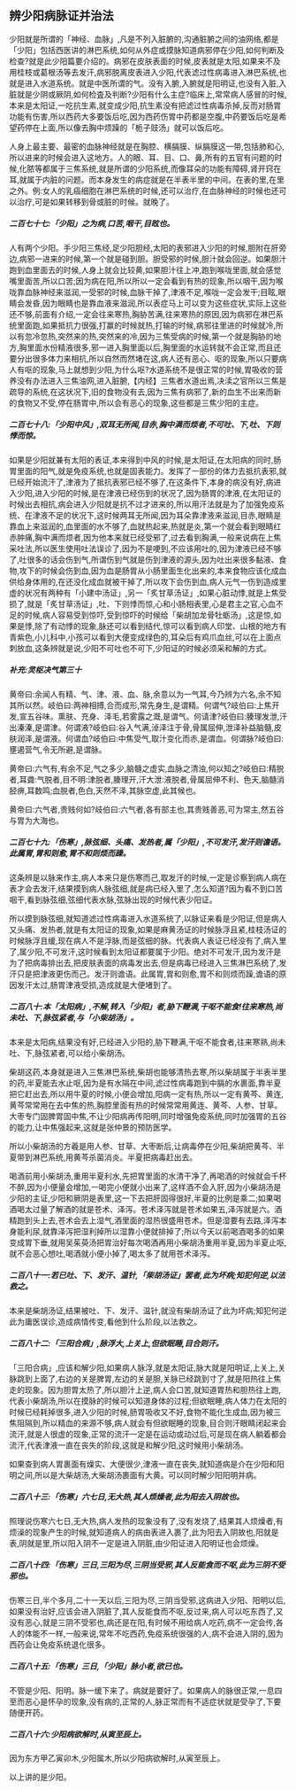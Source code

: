 ## 辨少阳病脉证并治法

少阳就是所谓的「神经、血脉」,凡是不列入脏腑的,沟通脏腑之间的油网络,都是「少阳」包括西医讲的淋巴系统,如何从外症或摸脉知道病邪停在少阳,如何判断及检查?就是此少阳篇要介绍的。病邪在皮肤表面的时候,皮表就是太阳,如果来不及用桂枝或葛根汤等去发汗,病邪脱离皮表进入少阳,代表滤过性病毒进入淋巴系统,也就是进入水道系统。就是中医所谓的气。没有入腑,入腑就是阳明证,也没有入脏,入脏就是少阴或厥阴,如何检査及判断?少阳有什么主症?临床上,常常病人感冒的时候,本来是太阳证,一吃抗生素,就变成少阳,抗生素没有把滤过性病毒杀掉,反而对肠胃功能有伤害,所以西药大多要饭后吃,因为西药伤胃中药都是空腹,中药要饭后吃是希望药停在上面,所以像去胸中烦躁的「栀子豉汤」就可以饭后吃。

人身上最主要、最密的血脉神经就是在胸腔、横膈膜、纵膈膜这一带,包括肺和心,所以进来的时候会进入这地方。人的眼、耳、目、口、鼻,所有的五官有问题的时候,化脓等都属于三焦系统,就是所谓的少阳系统,而像耳朵的功能有障碍,肾开窍在耳,就属于内脏的问题。而本身发生的病症就是在半表半里的中间。在表的里,在里之外。例:女人的乳癌细胞在淋巴系统的时候,还可以治疗,在血脉神经的时候也还可以治疗,可是如果转移到骨或脏的时候。就晚了。

##### 二百七十七:「少阳」之为病,口苦,咽干,目眩也。

人有两个少阳。手少阳三焦经,足少阳胆经,太阳的表邪进入少阳的时候,胆附在肝旁边,病邪一进来的时候,第一个就是碰到胆。胆受邪的时候,胆汁就会回逆。如果胆汁跑到血里面去的时候,人身上就会比较黄,如果胆汁往上冲,跑到喉咙里面,就会感觉嘴里面苦,所以口苦;因为病在阳,所以所以一定会看到有热的现象,所以咽干,因为喉咙靠血脉神经来滋润,一受邪的时候,血脉干掉了,津液不足,喉咙一定会发干;目眩,眼睛会发昏,因为眼睛也是靠血液来滋润,所以表症马上可以变为这些症状,实际上这些还不够,前面有介绍,一定会往来寒热,胸胁苦满,往来寒热的原因,因为病邪在淋巴系统里面跑,如果抵抗力很强,打赢的时候就热,打输的时候,病邪往里进的时候就冷,所以有忽冷忽热,突然来的热,突然来的冷,因为三焦受病的时候,第一个就是胸胁的地方,胸里面水份精液很多,邪一进入胸里面以后,胸里面的水运转就不会正常,而且还要分出很多体力来相抗,所以自然而然堵在这,病人还有恶心、呕的现象,所以只要病人有呕的现象,马上就想到少阳,为什么呕?水道系统不是很正常的时候,胃吸收的营养没有办法进入三焦油网,进入脏腑,【内经】三焦者水道出焉,决渎之官所以三焦是疏导的系统,在这状况下,旧的食物没有去,因为三焦有病邪了,新的血生不出来而新的食物又不受,停在肠胃中,所以会有恶心的现象,这些都是三焦少阳的主症。

##### 二百七十八:「少阳中风」,双耳无所闻,目赤,胸中满而烦者,不可吐、下,吐、下则悸而惊。

如果是少阳就兼有太阳的表证,本来得到中风的时候,是太阳证,在太阳病的同时,肠胃里面的阳气,就是免疫系统,也就是固表能力。发挥了一部份的体力去抵抗表邪,就已经开始流汗了,津液为了抵抗表邪已经不够了,在这条件下,本身的病没有好,病进入少阳,进入少阳的时候,是在津液已经伤到的状况了,因为肠胃的津液,在太阳证的时候出去相抗,病会进入少阳就是抗不过才进来的,所以用汗法就是为了加强免疫系统、在津液不足的状况下,这时候两耳无所闻,因为耳朵靠津液来滋润,目赤,眼睛是靠血上来滋润的,血里面的水不够了,血就热起来,热就是炎,第一个就会看到眼睛红赤肿痛,胸中满而烦者,因为他本来就已经受邪了,过去看到胸满,一般来说病在上焦采吐法,所以医生使用吐法误诊了,因为不是哽到,不应该用吐的,因为津液已经不够了,吐很多的话会伤到气,所谓伤到气就是伤到津液的源头,因为吐出来很多黏液、食物,攻下的时候会伤到血,因为血是肠胃从小肠里面生化出来的,本来食物应该化成血供给身体用的,在还没化成血就被干掉了,所以攻下会伤到血,病人元气一伤到造成里虚的状况有两种有「小建中汤证」,另一「炙甘草汤证」,如果心脏动悸,就是上焦受损了,就是「炙甘草汤证」,吐、下则悸而惊,心和小肠相表里,心是君主之官,心血不足的时候,病人容易受到惊吓,受到惊吓的时候给「柴胡加龙骨牡蛎汤」,这是惊,如果是悸,除了有动悸的现象,脉还可以看到结代,惊可以看到病人印堂、山根的地方有青紫色,小儿科中,小孩可以看到大便变成绿色的,耳朵后有鸡爪血丝,可以在上面点刺放血,这条辨就是说,少阳不可吐也不可下,少阳证的时候必须采和解的方式。

##### 补充:灵枢决气第三十

黄帝曰:余闻人有精、气、津、液、血、脉,余意以为一气耳,今乃辨为六名,余不知其所以然。岐伯曰:两神相搏,合而成形,常先身生,是谓精。何谓气?岐伯曰:上焦开发,宣五谷味。熏肤、充身、泽毛,若雾露之溉,是谓气。何请津?岐伯曰:腠理发泄,汗出溱溱,是谓津。何谓液?岐伯曰:谷入气满,淖泽注于骨,骨属屈伸,泄泽补益脑髓,皮肤润泽,是谓液。何谓血?岐伯曰:中焦受气,取汁变化而赤,是谓血。何谓脉?岐伯曰:壅遏营气,令无所避,是谓脉。

黄帝曰:六气有,有余不足,气之多少,脑髓之虚实,血脉之清浊,何以知之?岐伯曰:精脱者,耳聋:气脱者,目不明:津脱者,腠理开,汗大泄:液脱者,骨属屈伸不利、色天,脑髓消胫痹,耳数鸣;血脱者,色白,天然不泽,其脉空虚,此其候也。

黄帝曰:六气者,贵贱何如?岐伯曰:六气者,各有部主也,其贵贱善恶,可为常主,然五谷与胃为大海也。

##### 二百七十九:「伤寒」,脉弦细、头痛、发热者,属「少阳」,不可发汗,发汗则谵语。此属胃,胃和则愈,胃不和则烦而躁。

这条辨是以脉来作主,病人本来只是伤寒而己,取发汗的时候,一定是诊察到病人病在表才会去发汗,结果摸到病人脉弦细,就是病已经入里了,怎么知道?因为看不到口苦咽干,看到脉弦细,弦细代表水脉,弦脉出现的时候代表少阳证。

所以摸到脉弦细,就知道滤过性病毒进入水道系统了,以脉证来看是少阳证,但是病人又头痛、发热者,就是有太阳证的现象,如果是麻黄汤证的时候脉浮且紧,桂枝汤证的时候脉浮且缓,现在病人不是浮脉,而是弦细的脉。代表病人表证已经没有了,病入里了,属少阳,不可发汗,这时候看到太阳证都要属于少阳。绝对不可发汗,因为发汗是为了把病毒排出去,把皮肤表面的病毒发出去,但是病毒已经进入三焦淋巴系统了,发汗只是把津液更伤而己。发汗则谵语。此属胃,胃和则愈,胃不和则烦而躁,谵语的原因发汗太过,肠胃津液受损,造成就是大便堵到了。

##### 二百八十:本「太阳病」,不解,转入「少阳」者,胁下鞭满,干呕不能食!往来寒热,尚未吐、下,脉弦紧者,与「小柴胡汤」。

本来是太阳病,结果没有好,已经进入少阳的,胁下鞭满,干呕不能食者,往来寒熟,尚未吐、下,脉弦紧者,可以给小柴胡汤。

柴胡这药,本身就是进入三焦淋巴系统,柴胡也能够清热去寒,所以柴胡属于半表半里的药,半夏能去水止呕,因为是有水隔在中间,滤过性病毒跑到中膈的水裹面,靠半夏把它赶出去,所以用牛夏的时候,小便会增加,阳病一定有热,所以一定有黄芩、黄连,黄芩常常用在去中焦的热,胸腔里面有热的时候常常用黄连、黄芩、人参、甘草。大枣专门固脾胃固中焦,不让少阳病再传阳明,同时增强免疫系统,同时加强胃的五谷的能力,让中焦强起来,这就是张仲景的预防医学。

所以小柴胡汤的方羲是用人参、甘草、大枣断后,让病毒停在少阳,柴胡把黄芩、半夏带到淋巴系统,用黄芩杀菌消炎。半夏把病毒赶出去。

喝酒前用小柴胡汤,重用半夏利水,先把胃里面的水清干净了,再喝酒的时候就会千杯不醉,因为小便量会增加,一喝完小便就小出来了,这样酒不会入肝,因为小柴胡汤是少阳的主证,少阳和厥阴是表里,这一下去把肝固得很好,半夏的比例是乘二;如果喝酒喝太过量了解酒的就是苍术、泽泻。苍术泽泻就是苍术如果五,泽泻就是六。酒精跑到头上去,苍术会去上湿气,酒里面的湿热很盛用苍术。但是湿要有去路,泽泻本身能利尿,就靠泽泻把湿利掉所以湿靠小便就排掉了;所以今天以前喝酒喝多的如果变成胃下垂,就用吴茱萸汤把胃治好每次喝酒再用小柴胡汤重用半夏,因为半夏止呕,就不会恶心想吐,喝酒就小便小掉了,喝太多了就用苍术泽泻。

##### 二百八十一:若已吐、下、发汗、温针,「柴胡汤证」罢者,此为坏病;知犯何逆,以法救之。

本来是柴胡汤证,结果被吐、下、发汗、温针,就没有柴胡汤证了此为坏病;知犯何逆此为庸医误诊,造成病情传变,看他到什么阶段,以法救之。

##### 二百八十二:「三阳合病」,脉浮大,上关上,但欲眠睡,目合则汗。

「三阳合病」,应该和解少阳,如果病人脉浮,就是太阳证,脉大就是阳明证,上关上,关脉跳到上面了,右边的关是脾胃,左边的关是胆,关脉已经跳到寸了,就是阳热往上焦走的现象。因为胆胃太热了,所以胆汁上逆,病人会口苦,就知道胃热和胆热往上跑,代表小柴胡汤,所以在摸脉的时候可以知道身体的过程;但欲眠睡,病人体力在太阳的时候已经耗掉很多,进入少阳的时候,肠胃吸收又不好,食物不能化生成血,因为被三焦阻隔到,所以精血的来源不够,病人就会有但欲眠睡的现象,目合则汗眼睛闭起来会流汗,就是人很虚的现象,正常的流汗一定是在运动或动过后,可是现在病人躺着都会流汗,代表津液一直在丧失的阶段,这就是和解少阳,这时候用小柴胡汤。

如果查到病人胃裹面有燥实、大便很少,津液一直在丧失,就知道病是介在少阳和阳明之间,所以是大柴胡汤,大柴胡汤裹面有大黄。可以同时解少阳阳明并病。

##### 二百八十三:「伤寒」六七日,无大热,其人烦燥者,此为阳去入阴故也。

照理说伤寒六七日,无大热,病人发热的现象没有了,没有发烧了,结果其人烦燥者,有烦澡的现象产生的时候,就知道病人的病由表进入裹了,此为阳去入阴故也,阳就是表,阴就是里,所以阳入阴不一定是进入阴脏,由少阳证进入阳明证也会烦燥。

##### 二百八十四:「伤寒」三日,三阳为尽,三阴当受邪,其人反能食而不呕,此为三阴不受邪也。

伤寒三日,半个多月,二十一天以后,三阳为尽,三阴当受邪,这病进入少阳、阳明以后,如果没有治好,应该会进入阴脏了,其人反能食而不呕,反过来,病人可以吃东西了,又没有恶心,就是三阴不受邪也,病还是在阳,有时候不用给病人吃药,病不一定会传,各人的体能不一样,一般来说,常年不吃西药,免疫系统很强的人,病不会进入阴的,因为西药会让免疫系统退化很多。

##### 二百八十五:「伤寒」三日,「少阳」脉小者,欲已也。

不管是少阳、阳明。脉一缓下来了。病就是要好了。如果病人的脉很正常,一息四至而恶心是怀孕的现象,没有病的,正常的人,脉正常而有不适症状就是受孕了,下要随便开药。

##### 二百八十六:少阳病欲解时,从寅至辰上。

因为东方甲乙寅卯木,少阳属木,所以少阳病欲解时,从寅至辰上。

以上讲的是少阳。